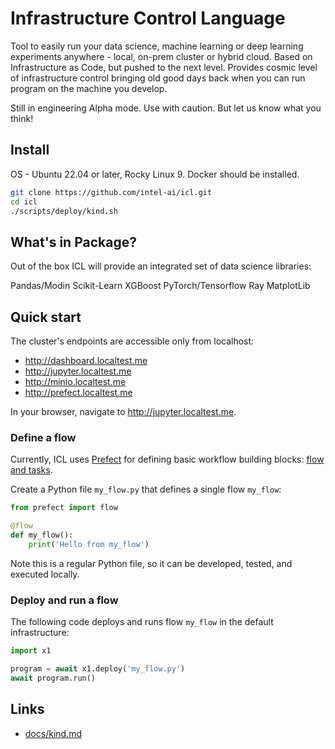 # Infrastructure Control Language

Tool to easily run your data science, machine learning or deep learning experiments anywhere - local, on-prem cluster or hybrid cloud. 
Based on Infrastructure as Code, but pushed to the next level. Provides cosmic level of infrastructure control bringing old good days back when you can run program on the machine you develop.

Still in engineering Alpha mode. Use with caution. But let us know what you think!

## Install

OS - Ubuntu 22.04 or later, Rocky Linux 9. 
Docker should be installed. 

```bash
git clone https://github.com/intel-ai/icl.git
cd icl
./scripts/deploy/kind.sh
```

## What's in Package?

Out of the box ICL will provide an integrated set of data science libraries:

Pandas/Modin
Scikit-Learn
XGBoost
PyTorch/Tensorflow
Ray
MatplotLib

## Quick start

The cluster's endpoints are accessible only from localhost:

* http://dashboard.localtest.me
* http://jupyter.localtest.me
* http://minio.localtest.me
* http://prefect.localtest.me

In your browser, navigate to http://jupyter.localtest.me.

### Define a flow

Currently, ICL uses [Prefect](https://docs.prefect.io/) for defining basic workflow building blocks: [flow and tasks](https://docs.prefect.io/tutorials/first-steps/#flows-tasks-and-subflows).

Create a Python file `my_flow.py` that defines a single flow `my_flow`: 

```python
from prefect import flow

@flow
def my_flow():
    print('Hello from my_flow')
```

Note this is a regular Python file, so it can be developed, tested, and executed locally.

### Deploy and run a flow

The following code deploys and runs flow `my_flow` in the default infrastructure:

```python
import x1

program = await x1.deploy('my_flow.py')
await program.run()
```

## Links

* [docs/kind.md](docs/kind.md)

